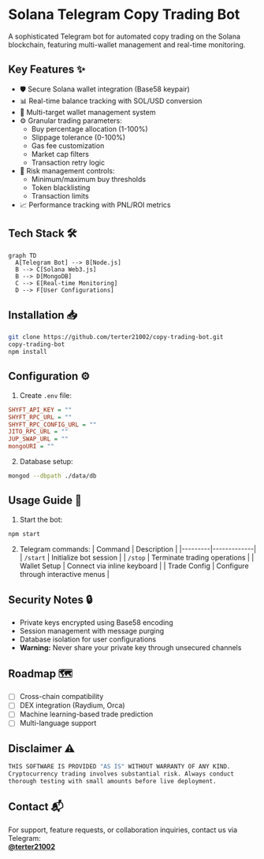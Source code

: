 # Solana Telegram Copy Trading Bot

A sophisticated Telegram bot for automated copy trading on the Solana blockchain, featuring multi-wallet management and real-time monitoring.

## Key Features ✨
- 🛡️ Secure Solana wallet integration (Base58 keypair)
- 📊 Real-time balance tracking with SOL/USD conversion
- 🎯 Multi-target wallet management system
- ⚙️ Granular trading parameters:
  - Buy percentage allocation (1-100%)
  - Slippage tolerance (0-100%)
  - Gas fee customization
  - Market cap filters
  - Transaction retry logic
- 🚦 Risk management controls:
  - Minimum/maximum buy thresholds
  - Token blacklisting
  - Transaction limits
- 📈 Performance tracking with PNL/ROI metrics

## Tech Stack 🛠️
```mermaid
graph TD
  A[Telegram Bot] --> B[Node.js]
  B --> C[Solana Web3.js]
  B --> D[MongoDB]
  C --> E[Real-time Monitoring]
  D --> F[User Configurations]
```

## Installation 📥
```bash
git clone https://github.com/terter21002/copy-trading-bot.git
copy-trading-bot
npm install
```

## Configuration ⚙️
1. Create `.env` file:
```ini
SHYFT_API_KEY = ""
SHYFT_RPC_URL = ""
SHYFT_RPC_CONFIG_URL = ""
JITO_RPC_URL = ""
JUP_SWAP_URL = ""
mongoURI = ""
```


2. Database setup:
```bash
mongod --dbpath ./data/db
```

## Usage Guide 📖
1. Start the bot:
```bash
npm start
```

2. Telegram commands:
| Command | Description |
|---------|-------------|
| `/start` | Initialize bot session |
| `/stop` | Terminate trading operations |
| Wallet Setup | Connect via inline keyboard |
| Trade Config | Configure through interactive menus |

## Security Notes 🔒
- Private keys encrypted using Base58 encoding
- Session management with message purging
- Database isolation for user configurations
- **Warning:** Never share your private key through unsecured channels

## Roadmap 🗺️
- [ ] Cross-chain compatibility
- [ ] DEX integration (Raydium, Orca)
- [ ] Machine learning-based trade prediction
- [ ] Multi-language support

## Disclaimer ⚠️
```bash
THIS SOFTWARE IS PROVIDED "AS IS" WITHOUT WARRANTY OF ANY KIND.
Cryptocurrency trading involves substantial risk. Always conduct
thorough testing with small amounts before live deployment.
```

## Contact 📬
For support, feature requests, or collaboration inquiries, contact us via Telegram:  
**[@terter21002](https://t.me/terter21002)**
